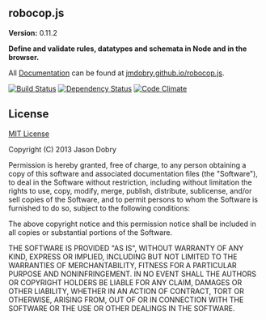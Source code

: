 ## robocop.js

__Version:__ 0.11.2

__Define and validate rules, datatypes and schemata in Node and in the browser.__

All [Documentation](http://jmdobry.github.io/robocop.js) can be found at [jmdobry.github.io/robocop.js](http://jmdobry.github.io/robocop.js).

[![Build Status](https://travis-ci.org/jmdobry/robocop.js.png?branch=master)](https://travis-ci.org/jmdobry/robocop.js)
[![Dependency Status](https://gemnasium.com/jmdobry/robocop.js.png)](https://gemnasium.com/jmdobry/robocop.js)
[![Code Climate](https://codeclimate.com/github/jmdobry/robocop.js.png)](https://codeclimate.com/github/jmdobry/robocop.js)

## License
[MIT License](https://github.com/jmdobry/robocop.js/blob/master/LICENSE)

Copyright (C) 2013 Jason Dobry

Permission is hereby granted, free of charge, to any person obtaining a copy of
this software and associated documentation files (the "Software"), to deal in
the Software without restriction, including without limitation the rights to
use, copy, modify, merge, publish, distribute, sublicense, and/or sell copies
of the Software, and to permit persons to whom the Software is furnished to do
so, subject to the following conditions:

The above copyright notice and this permission notice shall be included in all
copies or substantial portions of the Software.

THE SOFTWARE IS PROVIDED "AS IS", WITHOUT WARRANTY OF ANY KIND, EXPRESS OR
IMPLIED, INCLUDING BUT NOT LIMITED TO THE WARRANTIES OF MERCHANTABILITY, FITNESS
FOR A PARTICULAR PURPOSE AND NONINFRINGEMENT. IN NO EVENT SHALL THE AUTHORS OR
COPYRIGHT HOLDERS BE LIABLE FOR ANY CLAIM, DAMAGES OR OTHER LIABILITY, WHETHER
IN AN ACTION OF CONTRACT, TORT OR OTHERWISE, ARISING FROM, OUT OF OR IN
CONNECTION WITH THE SOFTWARE OR THE USE OR OTHER DEALINGS IN THE SOFTWARE.

